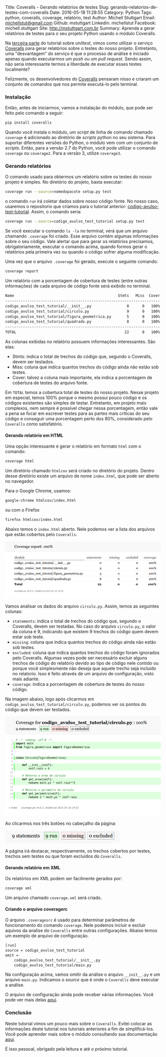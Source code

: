 Title: Coveralls - Gerando relatórios de testes
Slug: gerando-relatorios-de-testes-com-coveralls
Date: 2016-05-18 11:28:55
Category: Python
Tags: python, coveralls, coverage, relatório, test
Author: Michell Stuttgart
Email: michellstut@gmail.com
Github: mstuttgart
Linkedin: michellstut
Facebook: michell.stuttgart
Site: http://mstuttgart.com.br
Summary: Aprenda a gerar relatórios de testes para o seu projeto Python usando o módulo Coveralls.

Na [terceira parte](http://mstuttgart.com.br/python-com-unittest-travis-ci-coveralls-e-landscape-parte-3-de-4.html) do tutorial sobre *unittest*, vimos como utilizar o serviço [Coveralls](https://coveralls.io/) para gerar relatórios sobre o testes do nosso projeto. Entretanto, uma "desvantagem" do serviço é que o processo de análise é iniciado apenas quando executarmos um *push* ou um *pull request*. Sendo assim, não seria interessante termos a liberdade de executar esses testes localmente?

Felizmente, os desenvolvedores do [Coveralls](https://coveralls.io/) pensaram nisso e criaram um conjunto de comandos que nos permite executá-lo pelo terminal.

### Instalação

Então, antes de iniciarmos, vamos a instalação do módulo, que pode ser feito pelo comando a seguir:

```bash
pip install coveralls
```

Quando você instala o módulo, um *script* de linha de comando chamado `coverage` é adicionado ao diretório de *scripts* python no seu sistema. Para suportar diferentes versões do Python, o módulo vem com um conjunto de *scripts*. Então, para a versão 2.7 do Python, você pode utilizar o comando `coverage` ou `coverage2`. Para a versão 3, utilize `coverage3`.

### Gerando relatórios

O comando usado para obtermos um relatório sobre os testes do nosso projeto é simples. No diretório do projeto, basta executar:

```bash
coverage run --source=nomedopacote setup.py test
```
o comando `run` irá coletar dados sobre nosso código fonte. No nosso caso, usaremos o repositorio que criamos para o tutorial anterior: [codigo-avulso-test-tutorial](https://github.com/mstuttgart/codigo-avulso-test-tutorial). Assim, o comando seria:

```bash
coverage run --source=codigo_avulso_test_tutorial setup.py test
```

Se você executar o comando `ls -la` no terminal, verá que um arquivo chamando `.coverage` foi criado. Esse arquivo contém algumas informações sobre o seu código. Vale alertar que para gerar os relatórios precisamos, obrigatoriamente, executar o comando acima, quando formos gerar o relatórios pela primeira vez ou quando o código sofrer alguma modificação.

Uma vez que o arquivo `.coverage` foi gerado, execute o seguinte comando:

```bash
coverage report
```

Um relatório com a porcentagem de cobertura de testes (entre outras informações) de cada arquivo de código fonte será exibido no terminal.

```bash
Name                                               Stmts   Miss  Cover
----------------------------------------------------------------------
codigo_avulso_test_tutorial/__init__.py                0      0   100%
codigo_avulso_test_tutorial/circulo.py                 9      0   100%
codigo_avulso_test_tutorial/figura_geometrica.py       5      0   100%
codigo_avulso_test_tutorial/quadrado.py                8      0   100%
----------------------------------------------------------------------
TOTAL                                                 22      0   100%
```

As colunas exibidas no relatório possuem informações interessantes. São elas:

* Stmts: indica o total de trechos do código que, segundo o Coveralls, devem ser testados.
* Miss: coluna que indica quantos trechos do código ainda não estão sob testes.
* Cover: talvez a coluna mais importante, ela indica a porcentagem de cobertura de testes do arquivo fonte.

Em `TOTAL` temos a cobertura total de testes do nosso projeto. Nesse projeto em especial, temos 100% porque o mesmo possui pouco código e os códigos existentes são simples de testar. Entretanto, em projeto mais complexos, nem sempre é possível chegar nessa porcentagem, então vale a pena se focar em escrever testes para as partes mais críticas do seu código e conseguir uma porcentagem perto dos 80%, considerado pelo `Coveralls` como satisfatório.

#### Gerando relatório em HTML

Uma opção interessante é gerar o relatório em formato `html` com o comando:

```bash
coverage html
```

Um diretório chamado `htmlcov` será criado no diretório do projeto. Dentro desse diretório existe um arquivo de nome `index.html`, que pode ser aberto no navegador.

Para o Google Chrome, usamos:

```bash
google-chrome htmlcov/index.html
```
ou com o Firefox

```bash
firefox htmlcov/index.html
```

Abaixo temos o `index.html` aberto. Nele podemos ver a lista dos arquivos que estão cobertos pelo `Coveralls`.

![](images/mstuttgart/snapshot_41.png)

Vamos analisar os dados do arquivo `circulo.py`. Assim, temos as seguintes colunas:

* `statements`: indica o total de trechos do código que, segundo o Coveralls, devem ser testadas. No caso do arquivo `circulo.py`,  o valor da coluna é 9, indicando que existem 9 trechos do código quem devem estar sob teste.
* `missing`: coluna que indica quantos trechos do código ainda não estão sob testes.
* `excluded`: coluna que indica quantos trechos do código foram ignorados pelo Coveralls. Algumas vezes pode ser necessário excluir alguns trechos de código do relatório devido ao tipo de código nele contido ou porque você simplesmente não deseja que aquele trecho seja incluido no relatorio. Isso é feito através de um arquivo de configuração, visto mais adiante.
* `coverage`: indica a porcentagem de cobertura de testes do nosso código.

Na imagem abaixo, logo após clicarmos em `codigo_avulso_test_tutorial/circulo.py`, podemos ver os pontos do código que devem ser testados.

![](images/mstuttgart/snapshot_42.png)

Ao clicarmos nos três botões no cabeçalho da página:

![](images/mstuttgart/snapshot_43.png)

A página irá destacar, respectivamente, os trechos cobertos por testes, trechos sem testes ou que foram excluídos do `Coveralls`.

#### Gerando relatório em XML
Os relatórios em XML podem ser facilmente gerados por:

```bash
coverage xml
```
Um arquivo chamado `coverage.xml` será criado.

#### Criando o arquivo coveragerc

O arquivo `.coveragesrc` é usado para determinar parâmetros de funcionamento do comando `coverage`. Nele podemos incluir e excluir aquivos da analise do `Coveralls` entre outras configurações. Abaixo temos um exemplo de arquivo de configuração.

```
[run]
source = codigo_avulso_test_tutorial
omit =
    codigo_avulso_test_tutorial/__init__.py
    codigo_avulso_test_tutorial/main.py
```

Na configuração acima, vamos omitir da análise o arquivo `__init__.py` e um arquivo `main.py`. Indicamos o *source* que é onde o `Coveralls` deve executar a análise.

O arquivo de configuração ainda pode receber várias informações. Você pode ver mais delas [aqui](http://coverage.readthedocs.io/en/latest/source.html#source).

### Conclusão

Neste tutorial vimos um pouco mais sobre o `Coveralls`. Evitei colocar as informações deste tutorial nos tutoriais anteriores a fim de simplificá-los. Você pode aprender mais sobre o módulo consultando sua documentação [aqui](http://coverage.readthedocs.io/en/latest/index.html).

É isso pessoal, obrigado pela leitura e até o próximo tutorial.
